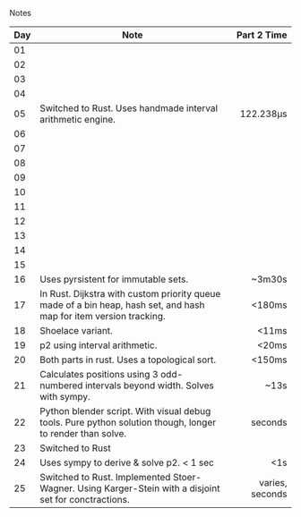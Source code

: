 Notes

| Day | Note                                                                                                               |     Part 2 Time |
| --- | ------------------------------------------------------------------------------------------------------------------ | --------------: |
| 01  |                                                                                                                    |                 |
| 02  |                                                                                                                    |                 |
| 03  |                                                                                                                    |                 |
| 04  |                                                                                                                    |                 |
| 05  | Switched to Rust. Uses handmade interval arithmetic engine.                                                        |       122.238µs |
| 06  |                                                                                                                    |                 |
| 07  |                                                                                                                    |                 |
| 08  |                                                                                                                    |                 |
| 09  |                                                                                                                    |                 |
| 10  |                                                                                                                    |                 |
| 11  |                                                                                                                    |                 |
| 12  |                                                                                                                    |                 |
| 13  |                                                                                                                    |                 |
| 14  |                                                                                                                    |                 |
| 15  |                                                                                                                    |                 |
| 16  | Uses pyrsistent for immutable sets.                                                                                |          ~3m30s |
| 17  | In Rust. Dijkstra with custom priority queue made of a bin heap, hash set, and hash map for item version tracking. |          <180ms |
| 18  | Shoelace variant.                                                                                                  |           <11ms |
| 19  | p2 using interval arithmetic.                                                                                      |           <20ms |
| 20  | Both parts in rust. Uses a topological sort.                                                                       |          <150ms |
| 21  | Calculates positions using 3 odd-numbered intervals beyond width. Solves with sympy.                               |            ~13s |
| 22  | Python blender script. With visual debug tools. Pure python solution though, longer to render than solve.          |         seconds |
| 23  | Switched to Rust                                                                                                   |                 |
| 24  | Uses sympy to derive & solve p2. < 1 sec                                                                           |             <1s |
| 25  | Switched to Rust. Implemented Stoer-Wagner. Using Karger-Stein with a disjoint set for conctractions.              | varies, seconds |
